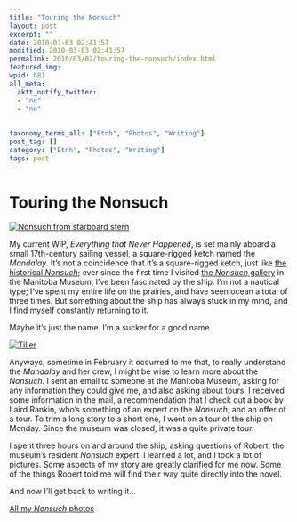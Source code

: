 ```yaml
---
title: "Touring the Nonsuch"
layout: post
excerpt: ""
date: 2010-03-03 02:41:57
modified: 2010-03-03 02:41:57
permalink: 2010/03/02/touring-the-nonsuch/index.html
featured_img: 
wpid: 681
all_meta: 
  aktt_notify_twitter:
  - "no"
  - "no"
  
  
taxonomy_terms_all: ["Etnh", "Photos", "Writing"]
post_tag: []
category: ["Etnh", "Photos", "Writing"]
tags: post
---
```


# Touring the Nonsuch

[![Nonsuch from starboard stern](http://farm3.static.flickr.com/2769/4401320329_2bc9e3eac7.jpg)](http://www.flickr.com/photos/pj/4401320329/ "Nonsuch from starboard stern by Patrick Johanneson, on Flickr")

My current WiP, *Everything that Never Happened*, is set mainly aboard a small 17th-century sailing vessel, a square-rigged ketch named the *Mandalay*. It’s not a coincidence that it’s a square-rigged ketch, just like [the historical *Nonsuch*](http://en.wikipedia.org/wiki/Nonsuch_%28ship%29); ever since the first time I visited [the *Nonsuch* gallery](http://www.manitobamuseum.ca/mu_nonsuch.html) in the Manitoba Museum, I’ve been fascinated by the ship. I’m not a nautical type; I’ve spent my entire life on the prairies, and have seen ocean a total of three times. But something about the ship has always stuck in my mind, and I find myself constantly returning to it.

Maybe it’s just the name. I’m a sucker for a good name.

[![Tiller](http://farm3.static.flickr.com/2682/4403015976_c02fa50d7e.jpg)](http://www.flickr.com/photos/pj/4403015976/ "Tiller by Patrick Johanneson, on Flickr")

Anyways, sometime in February it occurred to me that, to really understand the *Mandalay* and her crew, I might be wise to learn more about the *Nonsuch*. I sent an email to someone at the Manitoba Museum, asking for any information they could give me, and also asking about tours. I received some information in the mail, a recommendation that I check out a book by Laird Rankin, who’s something of an expert on the *Nonsuch*, and an offer of a tour. To trim a long story to a short one, I went on a tour of the ship on Monday. Since the museum was closed, it was a quite private tour.

I spent three hours on and around the ship, asking questions of Robert, the museum’s resident *Nonsuch* expert. I learned a lot, and I took a lot of pictures. Some aspects of my story are greatly clarified for me now. Some of the things Robert told me will find their way quite directly into the novel.

And now I’ll get back to writing it…

[All my *Nonsuch* photos](http://www.flickr.com/photos/pj/sets/72157623541932904/)